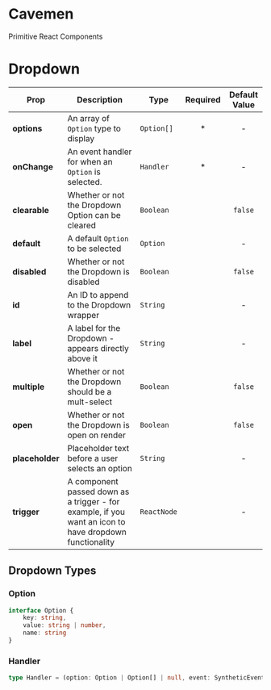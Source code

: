 # Cavemen
Primitive React Components

# Dropdown

| Prop               | Description                                              | Type                           | Required                       | Default Value |
|--------------------|----------------------------------------------------------|--------------------------------|:------------------------------:|:-------------:|
| **options**        | An array of `Option` type to display                     | `Option[]`                     | *                              |       -       |
| **onChange**       | An event handler for when an `Option` is selected.       | `Handler`                      | *                              |       -       |
| **clearable**      | Whether or not the Dropdown Option can be cleared        | `Boolean`                      |                                |    `false`    |
| **default**        | A default `Option` to be selected                        | `Option`                       |                                |       -       |
| **disabled**       | Whether or not the Dropdown is disabled                  | `Boolean`                      |                                |    `false`    |
| **id**             | An ID to append to the Dropdown wrapper                  | `String`                       |                                |       -       |
| **label**          | A label for the Dropdown - appears directly above it     | `String`                       |                                |       -       |
| **multiple**       | Whether or not the Dropdown should be a mult-select      | `Boolean`                      |                                |    `false`    |
| **open**           | Whether or not the Dropdown is open on render            | `Boolean`                      |                                |    `false`    |
| **placeholder**    | Placeholder text before a user selects an option         | `String`                       |                                |       -       |
| **trigger**        | A component passed down as a trigger - for example, if you want an icon to have dropdown functionality         | `ReactNode`                       |                                |       -       |

## Dropdown Types

### Option

```ts
interface Option {
    key: string,
    value: string | number,
    name: string
}
```

### Handler

```ts
type Handler = (option: Option | Option[] | null, event: SyntheticEvent) => void;
```
